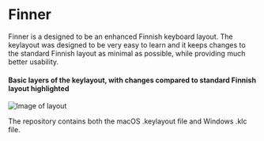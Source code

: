 # Finner
Finner is a designed to be an enhanced Finnish keyboard layout. The keylayout was designed to be very easy to learn and it keeps changes to the standard Finnish layout as minimal as possible, while providing much better usability.

#### Basic layers of the keylayout, with changes compared to standard Finnish layout highlighted
![Image of layout](https://raw.githubusercontent.com/ruohola/finner/master/finner.png)

The repository contains both the macOS .keylayout file and Windows .klc file.
